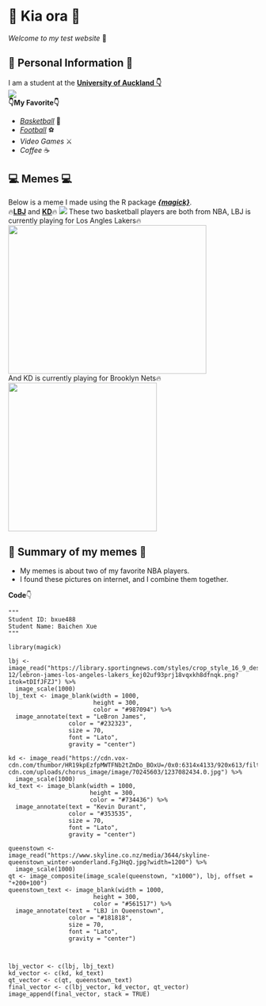 # 👋 Kia ora 👋
*Welcome to my test website* 🎇

## 👶 Personal Information 👶
I am a student at the [**University of Auckland 👇**](https://www.auckland.ac.nz/en.html) <br />
![](https://upload.wikimedia.org/wikipedia/en/thumb/a/ac/University_of_Auckland_Coat_of_Arms.png/225px-University_of_Auckland_Coat_of_Arms.png) <br />
**👇My Favorite👇** <br />
- [*Basketball*](https://www.nba.com/) 🏀 
- [*Football*](https://www.bundesliga.com/en/bundesliga) ⚽
- *Video Games* ⚔️
- *Coffee* ☕

## 💻 Memes 💻
Below is a meme I made using the R package [**_{magick}_**](https://cran.r-project.org/web/packages/magick/vignettes/intro.html). <br />
🔥[**LBJ**](https://en.wikipedia.org/wiki/LeBron_James) and [**KD**](https://en.wikipedia.org/wiki/Kevin_Durant)🔥
![](my_meme.png) 
These two basketball players are both from NBA, LBJ is currently playing for Los Angles Lakers🔥<br />
<img src="https://upload.wikimedia.org/wikipedia/commons/thumb/3/3c/Los_Angeles_Lakers_logo.svg/360px-Los_Angeles_Lakers_logo.svg.png" width="400" height="300"> <br />
And KD is currently playing for Brooklyn Nets🔥 <br />
<img src="https://upload.wikimedia.org/wikipedia/commons/thumb/4/44/Brooklyn_Nets_newlogo.svg/420px-Brooklyn_Nets_newlogo.svg.png" width="300" height="300">

## 🐳 Summary of my memes 🐳
- My memes is about two of my favorite NBA players.
- I found these pictures on internet, and I combine them together. <br />

**Code**👇
```
"""
Student ID: bxue488
Student Name: Baichen Xue
"""

library(magick)

lbj <- image_read("https://library.sportingnews.com/styles/crop_style_16_9_desktop/s3/2021-12/lebron-james-los-angeles-lakers_kej02uf93prj18vqxkh8dfnqk.png?itok=tDIfJFZJ") %>%
  image_scale(1000)
lbj_text <- image_blank(width = 1000,
                        height = 300,
                        color = "#987094") %>%
  image_annotate(text = "LeBron James",
                 color = "#232323",
                 size = 70,
                 font = "Lato",
                 gravity = "center")

kd <- image_read("https://cdn.vox-cdn.com/thumbor/HR19kpEzfpMWTFNb2tZmDo_BOxU=/0x0:6314x4133/920x613/filters:focal(2263x1562:3273x2572):format(webp)/cdn.vox-cdn.com/uploads/chorus_image/image/70245603/1237082434.0.jpg") %>%
  image_scale(1000)
kd_text <- image_blank(width = 1000,
                       height = 300,
                       color = "#734436") %>%
  image_annotate(text = "Kevin Durant",
                 color = "#353535",
                 size = 70,
                 font = "Lato",
                 gravity = "center")

queenstown <- image_read("https://www.skyline.co.nz/media/3644/skyline-queenstown_winter-wonderland.FgJHqQ.jpg?width=1200") %>%
  image_scale(1000)
qt <- image_composite(image_scale(queenstown, "x1000"), lbj, offset = "+200+100")
queenstown_text <- image_blank(width = 1000,
                        height = 300,
                        color = "#561517") %>%
  image_annotate(text = "LBJ in Queenstown",
                 color = "#181818",
                 size = 70,
                 font = "Lato",
                 gravity = "center")



lbj_vector <- c(lbj, lbj_text)
kd_vector <- c(kd, kd_text)
qt_vector <- c(qt, queenstown_text)
final_vector <- c(lbj_vector, kd_vector, qt_vector)
image_append(final_vector, stack = TRUE)
```

